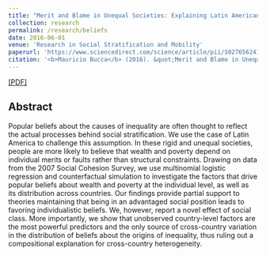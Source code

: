 ```yaml
---
title: "Merit and Blame in Unequal Societies: Explaining Latin Americans' Beliefs about Wealth and Poverty"
collection: research
permalink: /research/beliefs
date: 2016-06-01
venue: 'Research in Social Stratification and Mobility'
paperurl: 'https://www.sciencedirect.com/science/article/pii/S0276562416300130'
citation: '<b>Mauricio Bucca</b> (2016). &quot;Merit and Blame in Unequal Societies: Explaining Latin Americans Beliefs about Wealth and Poverty.&quot; <i>Research in Social Stratification and Mobility</i>. 44, 98-112.'
---
```

[[PDF]](https://mebucca.github.io/files/papers/beliefs.pdf)

## Abstract

Popular beliefs about the causes of inequality are often thought to reflect the actual processes behind social stratification. We use the case of Latin America to challenge this assumption. In these rigid and unequal societies, people are more likely to believe that wealth and poverty depend on individual merits or faults rather than structural constraints. Drawing on data from the 2007 Social Cohesion Survey, we use multinomial logistic regression and counterfactual simulation to investigate the factors that drive popular beliefs about wealth and poverty at the individual level, as well as its distribution across countries. Our findings provide partial support to theories maintaining that being in an advantaged social position leads to favoring individualistic beliefs. We, however, report a novel effect of social class. More importantly, we show that unobserved country-level factors are the most powerful predictors and the only source of cross-country variation in the distribution of beliefs about the origins of inequality, thus ruling out a compositional explanation for cross-country heterogeneity.
